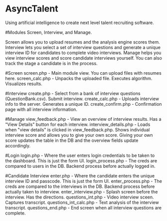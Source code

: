 # AsyncTalent
Using artificial intelligence to create next level talent recruiting software.

#Modules
Screen, Interview, and Manage.

Screen allows you to upload resumes and the analysis engine scores them.
Interview lets you select a set of interview questions and generate a unique interview ID for candidates to complete video interviews.
Manage helps you view interview scores and score candidate interviews yourself. You can also track the stage a candidate is in the process.

#Screen
screen.php - Main module view. You can upload files with resumes here.
screen_calc.php - Unpacks the uploaded file. Executes algorithm. Visualizes results.

#Interview
create.php - Select from a bank of interview questions (QuestionBank.csv). Submit interview.
create_calc.php - Uploads interview info to the server. Generates a unique ID.
create_confirm.php - Confirmation page with all interview information.

#Manage
view_feedback.php - View an overview of interview results. Has a "View Details" button for each interview.
interview_details.php - Loads when "view details" is clicked in view_feedback.php. Shows individual interview score and allows you to give your own score. Giving your own score updates the
table in the DB and the overview fields update accordingly.

#Login
login.php - Where the user enters login credentials to be taken to the dashboard. This is just the form UI.
login_process.php - The creds are compared to users in the DB. Backend process before actually logged in.

#Candidate Interview
enter.php - Where the candidate enters the unique interview ID and passcode. This is just the form UI.
enter_process.php - The creds are compared to the interviews in the DB. Backend process before actually taken to interview.
enter_interview.php - Splash screen before the interview. Has the directions.
questions_int.php - Video interview sceen. Captures transcript.
questions_int_calc.php - Text analysis of the interview transcript.
questions_end.php - End screen when all interview questions are complete.


